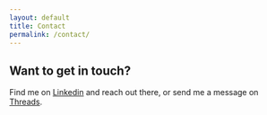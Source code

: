 ```yaml
---
layout: default
title: Contact
permalink: /contact/
---
```


<div class="mw7 center ph3 f4 lh-copy">
  <h2>Want to get in touch?</h2>

  <p>Find me on <a href="https://www.linkedin.com/in/thomasfrenkiel/" target="_blank" rel="noopener noreferrer">Linkedin</a> and reach out there, or send me a message on <a href="https://www.threads.net/@tfrenkiel" target="_blank" rel="noopener noreferrer">Threads</a>.</p>
</div>